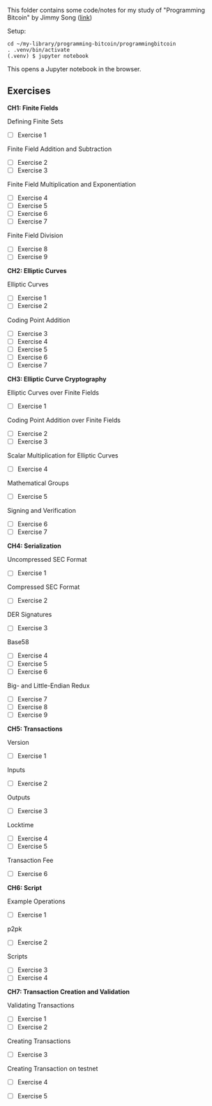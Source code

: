 This folder contains some code/notes for my study of "Programming Bitcoin" by Jimmy Song ([link](https://www.amazon.com/Programming-Bitcoin-Learn-Program-Scratch/dp/1492031496))

Setup:
```
cd ~/my-library/programming-bitcoin/programmingbitcoin
. .venv/bin/activate
(.venv) $ jupyter notebook
```

This opens a Jupyter notebook in the browser.

## Exercises

**CH1: Finite Fields**

Defining Finite Sets
- [ ] Exercise 1 

Finite Field Addition and Subtraction
- [ ] Exercise 2
- [ ] Exercise 3

Finite Field Multiplication and Exponentiation
- [ ] Exercise 4
- [ ] Exercise 5
- [ ] Exercise 6
- [ ] Exercise 7

Finite Field Division
- [ ] Exercise 8
- [ ] Exercise 9

**CH2: Elliptic Curves**

Elliptic Curves
- [ ] Exercise 1
- [ ] Exercise 2

Coding Point Addition
- [ ] Exercise 3
- [ ] Exercise 4
- [ ] Exercise 5
- [ ] Exercise 6
- [ ] Exercise 7

**CH3: Elliptic Curve Cryptography**

Elliptic Curves over Finite Fields
- [ ] Exercise 1

Coding Point Addition over Finite Fields
- [ ] Exercise 2
- [ ] Exercise 3

Scalar Multiplication for Elliptic Curves
- [ ] Exercise 4

Mathematical Groups
- [ ] Exercise 5

Signing and Verification
- [ ] Exercise 6
- [ ] Exercise 7

**CH4: Serialization**

Uncompressed SEC Format
- [ ] Exercise 1

Compressed SEC Format
- [ ] Exercise 2

DER Signatures
- [ ] Exercise 3

Base58
- [ ] Exercise 4
- [ ] Exercise 5
- [ ] Exercise 6

Big- and Little-Endian Redux
- [ ] Exercise 7
- [ ] Exercise 8
- [ ] Exercise 9

**CH5: Transactions**

Version
- [ ] Exercise 1

Inputs
- [ ] Exercise 2

Outputs
- [ ] Exercise 3

Locktime
- [ ] Exercise 4
- [ ] Exercise 5

Transaction Fee
- [ ] Exercise 6

**CH6: Script**

Example Operations
- [ ] Exercise 1

p2pk
- [ ] Exercise 2

Scripts
- [ ] Exercise 3
- [ ] Exercise 4

**CH7: Transaction Creation and Validation**

Validating Transactions
- [ ] Exercise 1
- [ ] Exercise 2

Creating Transactions
- [ ] Exercise 3

Creating Transaction on testnet
- [ ] Exercise 4
- [ ] Exercise 5


